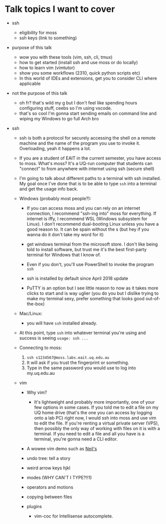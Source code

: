 # Talk topics I want to cover

- ssh
  - eligibility for moss
  - ssh keys (link to something)
- purpose of this talk
  - wow you with these tools (vim, ssh, cli, tmux)
  - how to get started (install ssh and use moss or do locally)
  - how to learn vim (vimtutor)
  - show you some workflows (2310, quick python scripts etc)
  - In this world of IDEs and extensions, get you to consider CLI where applicable
- not the purpose of this talk

  - oh fr? that's wild my g but I don't feel like spending hours configuring stuff, ceebs so I'm using vscode.
  - that's so cool I'm gonna start sending emails on command line and wiping my Windows to go full Arch bro

- ssh

  - ssh is both a protocol for securely accessing the shell on a remote machine and the name of the program you use to invoke it. Overloading, yeah it happens a lot.

  - If you are a student of EAIT in the current semester, you have access to moss.
    What's moss? It's a UQ-run computer that students can "connect" to from anywhere with internet using ssh (secure shell)

  - I'm going to talk about different paths to a terminal with ssh installed. My goal once I've done that is to be able to type `ssh` into a terminal and get the usage info back.

  - Windows (probably most people?):

    - If you can access moss and you can rely on an internet connection, I recommend "ssh-ing into" moss for everything. If internet is iffy, I recommend WSL (Windows subsystem for Linux). I don't recommend dual-booting Linux unless you have a good reason to. It can be spain without the s (but hey if you wanna do it don't take my word for it)

    - get windows terminal from the microsoft store. I don't like being told to install software, but trust me it's the best first-party terminal for Windows that I know of.

    - Even if you don't, you'll use PowerShell to invoke the program `ssh`

    - ssh is installed by default since April 2018 update

    - PuTTY is an option but I see little reason to now as it takes more clicks to start and is way uglier (you do you but I dislike trying to make my terminal sexy, prefer something that looks good out-of-the-box)

  - Mac/Linux:

    - you will have `ssh` installed already.

  - At this point, type `ssh` into whatever terminal you're using and success is seeing `usage: ssh ...`

  - Connecting to moss:
    1. `ssh s1234567@moss.labs.eait.uq.edu.au`
    2. It will ask if you trust the fingerprint or something.
    3. Type in the same password you would use to log into my.uq.edu.au

  - vim
    - Why vim?
      - It's lightweight and probably more importantly, one of your few options in some cases. If you told me to edit a file on my UQ home drive (that's the one you can access by logging onto a lab PC) right now, I would ssh into moss and use vim to edit the file. If you're renting a virtual private server (VPS), then possibly the only way of working with files on it is with a terminal. If you need to edit a file and all you have is a terminal, you're gonna need a CLI editor.

    - A wowee vim demo such as [Neil's](https://youtu.be/TIS7zS-yN04?t=426)

    - undo tree: tell a story

    - weird arrow keys hjkl
    
    - modes (WHY CAN'T I TYPE?!!1)

    - operators and motions

    - copying between files

    - plugins
      - vim-coc for Intellisense autocomplete.
